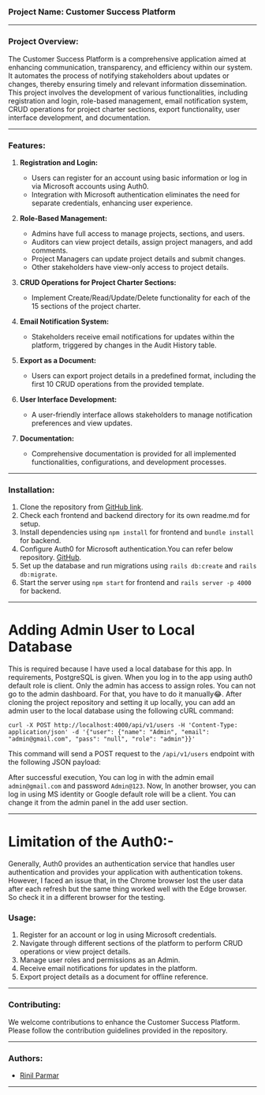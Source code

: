 
### Project Name: Customer Success Platform

---

### Project Overview:

The Customer Success Platform is a comprehensive application aimed at enhancing communication, transparency, and efficiency within our system. It automates the process of notifying stakeholders about updates or changes, thereby ensuring timely and relevant information dissemination. This project involves the development of various functionalities, including registration and login, role-based management, email notification system, CRUD operations for project charter sections, export functionality, user interface development, and documentation.

---

### Features:

1. **Registration and Login:**
   - Users can register for an account using basic information or log in via Microsoft accounts using Auth0.
   - Integration with Microsoft authentication eliminates the need for separate credentials, enhancing user experience.

2. **Role-Based Management:**
   - Admins have full access to manage projects, sections, and users.
   - Auditors can view project details, assign project managers, and add comments.
   - Project Managers can update project details and submit changes.
   - Other stakeholders have view-only access to project details.

3. **CRUD Operations for Project Charter Sections:**
   - Implement Create/Read/Update/Delete functionality for each of the 15 sections of the project charter.

4. **Email Notification System:**
   - Stakeholders receive email notifications for updates within the platform, triggered by changes in the Audit History table.

5. **Export as a Document:**
   - Users can export project details in a predefined format, including the first 10 CRUD operations from the provided template.

6. **User Interface Development:**
   - A user-friendly interface allows stakeholders to manage notification preferences and view updates.

7. **Documentation:**
   - Comprehensive documentation is provided for all implemented functionalities, configurations, and development processes.

---

### Installation:

1. Clone the repository from [GitHub link](#).
2. Check each frontend and backend directory for its own readme.md for setup.
3. Install dependencies using `npm install` for frontend and `bundle install` for backend.
4. Configure Auth0 for Microsoft authentication.You can refer below repository.
   [GitHub](https://github.com/Rinil-Parmar/Login-Auth0-MSidentity).
5. Set up the database and run migrations using `rails db:create` and `rails db:migrate`.
6. Start the server using `npm start` for frontend and `rails server -p 4000` for backend.

---


# Adding Admin User to Local Database

This is required because I have used a local database for this app. In requirements, PostgreSQL is given. When you log in to the app using auth0 default role is client. Only the admin has access to assign roles. You can not go to the admin dashboard. For that, you have to do it manually😂.
After cloning the project repository and setting it up locally, you can add an admin user to the local database using the following cURL command:

```
curl -X POST http://localhost:4000/api/v1/users -H 'Content-Type: application/json' -d '{"user": {"name": "Admin", "email": "admin@gmail.com", "pass": "null", "role": "admin"}}'
```

This command will send a POST request to the `/api/v1/users` endpoint with the following JSON payload:


After successful execution, You can log in with the admin email `admin@gmail.com` and password `Admin@123`. Now, In another browser, you can log in using MS identity or Google default role will be a client. You can change it from the admin panel in the add user section.

---
# Limitation of the Auth0:-
Generally, Auth0 provides an authentication service that handles user authentication and provides your application with authentication tokens. However, I faced an issue that, in the Chrome browser lost the user data after each refresh but the same thing worked well with the Edge browser. So check it in a different browser for the testing.


### Usage:

1. Register for an account or log in using Microsoft credentials.
2. Navigate through different sections of the platform to perform CRUD operations or view project details.
3. Manage user roles and permissions as an Admin.
5. Receive email notifications for updates in the platform.
6. Export project details as a document for offline reference.

---

### Contributing:

We welcome contributions to enhance the Customer Success Platform. Please follow the contribution guidelines provided in the repository.

---


### Authors:

- [Rinil Parmar](https://github.com/Rinil-Parmar) 

---

